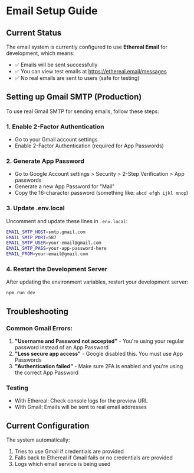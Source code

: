 # Email Setup Guide

## Current Status
The email system is currently configured to use **Ethereal Email** for development, which means:
- ✅ Emails will be sent successfully 
- ✅ You can view test emails at https://ethereal.email/messages
- ✅ No real emails are sent to users (safe for testing)

## Setting up Gmail SMTP (Production)

To use real Gmail SMTP for sending emails, follow these steps:

### 1. Enable 2-Factor Authentication
- Go to your Gmail account settings
- Enable 2-Factor Authentication (required for App Passwords)

### 2. Generate App Password
- Go to Google Account settings > Security > 2-Step Verification > App passwords
- Generate a new App Password for "Mail"
- Copy the 16-character password (something like: `abcd efgh ijkl mnop`)

### 3. Update .env.local
Uncomment and update these lines in `.env.local`:
```bash
EMAIL_SMTP_HOST=smtp.gmail.com
EMAIL_SMTP_PORT=587
EMAIL_SMTP_USER=your-email@gmail.com
EMAIL_SMTP_PASS=your-app-password-here
EMAIL_FROM=your-email@gmail.com
```

### 4. Restart the Development Server
After updating the environment variables, restart your development server:
```bash
npm run dev
```

## Troubleshooting

### Common Gmail Errors:
1. **"Username and Password not accepted"** - You're using your regular password instead of an App Password
2. **"Less secure app access"** - Google disabled this. You must use App Passwords
3. **"Authentication failed"** - Make sure 2FA is enabled and you're using the correct App Password

### Testing
- With Ethereal: Check console logs for the preview URL
- With Gmail: Emails will be sent to real email addresses

## Current Configuration
The system automatically:
1. Tries to use Gmail if credentials are provided
2. Falls back to Ethereal if Gmail fails or no credentials are provided
3. Logs which email service is being used

